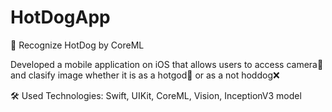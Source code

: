 # HotDogApp
🌭 Recognize HotDog by CoreML

Developed a mobile application on iOS that allows users to access camera📸 and clasify image whether it is as a hotgod🌭 or as a not hoddog❌

🛠 Used Technologies: Swift, UIKit, CoreML, Vision, InceptionV3 model
